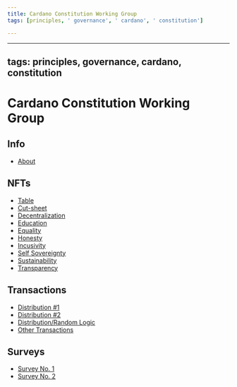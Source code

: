 ```yaml
---
title: Cardano Constitution Working Group
tags: [principles, ' governance', ' cardano', ' constitution']

---
```


---
tags: principles, governance, cardano, constitution
---

Cardano Constitution Working Group
===


Info
---
- [About](/CS118ysfRZSQcy7_6Su8gw)

NFTs
---
- [Table](/vjBO9l5yR6qWE_xGOGJMlw)
- [Cut-sheet](/V5AL20yWT-WrRLxf6R-EIw)
- [Decentralization](/rtuzEK9NRueYZKD6HKsxmg)
- [Education](/glnRO3vcRhCzoYydpJ7z1g)
- [Equality](/9YeJqu3VR2Gr8eWFVc6PAA)
- [Honesty](/D2snyRhHQVqaxMluSnZFlA)
- [Incusivity](/9tVyhTOJS0eKOrelNU854w)
- [Self Sovereignty](/jwoy_WisQqqA9m-1JMOOBQ)
- [Sustainability](/417GlGbLTKW3b7AcdAYBwg)
- [Transparency](/qd25OJBcQqurC1OvrDDxTA)

Transactions
---
- [Distribution #1](/91GaRJMVR9KdJk9GZzoVkg)
- [Distribution #2](/q3hp87edRmmVhTkULnOQjQ)
- [Distribution/Random Logic](/c-zDBfddSGubM-ler2mDWQ)
- [Other Transactions](/80Qet8_XSrGtSso5Ybzb8A)

Surveys
---
- [Survey No. 1](/LI0gVbBiQveipjM1XrOSSw)
- [Survey No. 2](/tHSnmE9FSa2SOQsLtdi_1w)




